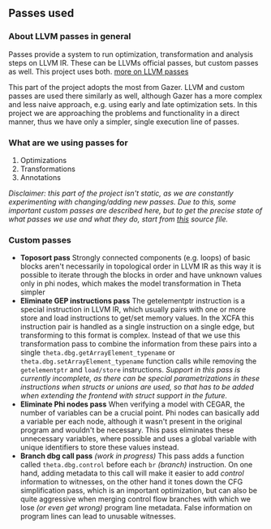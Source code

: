 ## Passes used
### About LLVM passes in general
Passes provide a system to run optimization, transformation and analysis steps on LLVM IR. These can be LLVMs official passes, but custom passes as well. This project uses both.
[more on LLVM passes](https://llvm.org/docs/Passes.html)

This part of the project adopts the most from Gazer. LLVM and custom passes are used there similarly as well, although Gazer has a more complex and less naive approach, e.g. using early and late optimization sets. In this project we are approaching the problems and functionality in a direct manner, thus we have only a simpler, single execution line of passes.

### What are we using passes for
1. Optimizations
2. Transformations 
3. Annotations

*Disclaimer: this part of the project isn't static, as we are constantly experimenting with changing/adding new passes. Due to this, some important custom passes are described here, but to get the precise state of what passes we use and what they do, start from [this](https://github.com/ftsrg/theta-c-frontend/blob/master/src/utilities/CPipeline.cpp) source file.*
### Custom passes
- **Toposort pass**
    Strongly connected components (e.g. loops) of basic blocks aren't necessarily in topological order in LLVM IR as this way it is possible to iterate through the blocks in order and have unknown values only in phi nodes, which makes the model transformation in Theta simpler
- **Eliminate GEP instructions pass**
    The getelementptr instruction is a special instruction in LLVM IR, which usually pairs with one or more store and load instructions to get/set memory values. In the XCFA this instruction pair is handled as a single instruction on a single edge, but transforming to this format is complex. Instead of that we use this transformation pass to combine the information from these pairs into a single `theta.dbg.getArrayElement_typename` or `theta.dbg.setArrayElement_typename` function calls while removing the `getelementptr` and `load/store` instructions. *Support in this pass is currently incomplete, as there can be special parametrizations in these instructions when structs or unions are used, so that has to be added when extending the frontend with struct support in the future.*    
- **Eliminate Phi nodes pass**
    When verifying a model with CEGAR, the number of variables can be a crucial point. Phi nodes can basically add a variable per each node, although it wasn't present in the original program and wouldn't be necessary. This pass eliminates these unnecessary variables, where possible and uses a global variable with unique identifiers to store these values instead.
- **Branch dbg call pass** *(work in progress)*
    This pass adds a function called `theta.dbg.control` before each `br` *(branch)* instruction. On one hand, adding metadata to this call will make it easier to add *control* information to witnesses, on the other hand it tones down the CFG simplification pass, which is an important optimization, but can also be quite aggressive when merging control flow branches with which we lose *(or even get wrong)* program line metadata. False information on program lines can lead to unusable witnesses.
